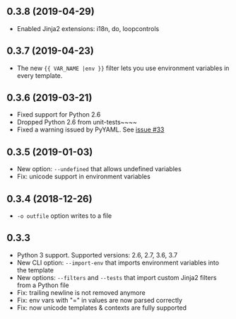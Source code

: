 ## 0.3.8 (2019-04-29)
* Enabled Jinja2 extensions: i18n, do, loopcontrols

## 0.3.7 (2019-04-23)
* The new `{{ VAR_NAME |env }}` filter lets you use environment variables in every template.

## 0.3.6 (2019-03-21)
* Fixed support for Python 2.6
* Dropped Python 2.6 from unit-tests~~~~
* Fixed a warning issued by PyYAML. 
  See [issue #33](https://github.com/kolypto/j2cli/issues/33)

## 0.3.5 (2019-01-03)
* New option: `--undefined` that allows undefined variables
* Fix: unicode support in environment variables

## 0.3.4 (2018-12-26)
* `-o outfile` option writes to a file

## 0.3.3
* Python 3 support. 
  Supported versions: 2.6, 2.7, 3.6, 3.7
* New CLI option: `--import-env` that imports environment variables into the template
* New options: `--filters` and `--tests` that import custom Jinja2 filters from a Python file
* Fix: trailing newline is not removed anymore
* Fix: env vars with "=" in values are now parsed correctly
* Fix: now unicode templates & contexts are fully supported

